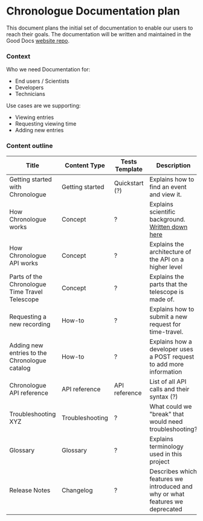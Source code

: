 # Chronologue Documentation plan

This document plans the initial set of documentation to enable our users to reach their goals. 
The documentation will be written and maintained in the Good Docs [website repo](https://github.com/thegooddocsproject/website-hugo). 

### Context
Who we need Documentation for: 
- End users / Scientists
- Developers
- Technicians

Use cases are we supporting:
- Viewing entries
- Requesting viewing time
- Adding new entries

### Content outline

|Title   |Content Type   |Tests Template   | Description  | Audience | Assigned to |
|---|---|---|---|---|----|
|Getting started with Chronologue  | Getting started  | Quickstart (?)  | Explains how to find an event and view it.  | End users  | Tina
|How Chronologue works  |Concept   | ?  | Explains scientific background. [Written down here](https://github.com/thegooddocsproject/chronologue/wiki/Technology-of-the-Chronologue-telescope-explained)   |  | Tina|
|  How Chronologue API works | Concept  | ?  |Explains the architecture of the API on a higher level   | Scientist, Developer  | Ian|
| Parts of the Chronologue Time Travel Telescope  |  Concept |  ? |Explains the parts that the telescope is made of. | Technicians  |Ricky, Serena|
| Requesting a new recording | How-to  |  ? | Explains how to submit a new request for time-travel. |Scientist   |Tina|
| Adding new entries to the Chronologue catalog  | How-to   |  ? |  Explains how a developer uses a POST request to add more information | Developer  |Ian|
| Chronologue API reference  |API reference   |  API reference | List of all API calls and their syntax (?)  | Developers  |Ian|
| Troubleshooting XYZ  |Troubleshooting   |  ? | What could we "break" that would need troubleshooting?  | Technicians  |Tina|
|Glossary   | Glossary  | ?  | Explains terminology used in this project  | End users, Scientists, Technicians  |Tina|
| Release Notes  | Changelog   |  ? | Describes which features we introduced and why or what features we deprecated  |  Developers |Tina/ Ian|

<!-- 
Column
|   |   |   |   |   |
-->
